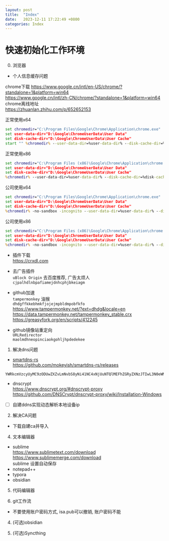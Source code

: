 ```yaml
---
layout: post
title:  "Index"
date:   2023-12-11 17:22:49 +0800
categories: Index
---
```


# 快速初始化工作环境

0. 浏览器
  - 个人信息缓存问题

chrome下载
https://www.google.cn/intl/en-US/chrome/?standalone=1&platform=win64  
https://www.google.cn/intl/zh-CN/chrome/?standalone=1&platform=win64  
chrome离线地址  
https://zhuanlan.zhihu.com/p/652652153  


正常使用x64
```bat
set chromedir="C:\Program Files\Google\Chrome\Application\chrome.exe"
set user-data-dir="D:\Google\ChromeUserData\User Data"
set disk-cache-dir="D:\Google\ChromeUserData\User Cache"
start "" %chromedir% --user-data-dir=%user-data-dir% --disk-cache-dir=%disk-cache-dir% --disk-cache-size=104857600
```
正常使用x86
```bat
set chromedir="C:\Program Files (x86)\Google\Chrome\Application\chrome.exe"
set user-data-dir="D:\Google\ChromeUserData\User Data"
set disk-cache-dir="D:\Google\ChromeUserData\User Cache"
%chromedir% --user-data-dir=%user-data-dir% --disk-cache-dir=%disk-cache-dir% --disk-cache-size=104857600
```
公司使用x64
```bat
set chromedir="C:\Program Files\Google\Chrome\Application\chrome.exe"
set user-data-dir="D:\Google\ChromeUserData\User Data"
set disk-cache-dir="D:\Google\ChromeUserData\User Cache"
%chromedir% -no-sandbox -incognito --user-data-dir=%user-data-dir% --disk-cache-dir=%disk-cache-dir% --disk-cache-size=104857600
```
公司使用x86
```bat
set chromedir="C:\Program Files (x86)\Google\Chrome\Application\chrome.exe"
set user-data-dir="D:\Google\ChromeUserData\User Data"
set disk-cache-dir="D:\Google\ChromeUserData\User Cache"
%chromedir% -no-sandbox -incognito --user-data-dir=%user-data-dir% --disk-cache-dir=%disk-cache-dir% --disk-cache-size=104857600
```

  - 插件下载  
  https://crxdl.com  

  - 去广告插件  
  `uBlock Origin` 去百度推荐, 广告太烦人  
  `cjpalhdlnbpafiamejdnhcphjbkeiagm`

  - github加速  
  `tampermonkey` 油猴  
  `dhdgffkkebhmkfjojejmpbldmpobfkfo`  
  https://www.tampermonkey.net/?ext=dhdg&locale=en  
  https://data.tampermonkey.net/tampermonkey_stable.crx  
  https://greasyfork.org/en/scripts/412245  

  - github镜像站重定向  
  `URLRedirector`  
  `maolmdhneopinciaokgohljhpdedekee`  


1. 解决dns问题

  - [smartdns-rs](2023-12-11-tools-smartdns.md)  
  https://github.com/mokeyish/smartdns-rs/releases


```
YWRkcmVzcyUyMC9zODUwZXZvLmNvbS8yNi41NC4xNjUuNTQlMEFhZGRyZXNzJTIwL3N0eWMuY29tLzI2LjgwLjEzNC4zMiUwQWFkZHJlc3MlMjAvc3R5YzEuY29tLzI2LjE4OS4xNzMuMjQ0JTBBYWRkcmVzcyUyMC9zdHljZmFjLmNvbS8yNi44Ni4yLjE4OSUwQWFkZHJlc3MlMjAvc3R5Y2ZhYzEuY29tLzI2LjE4MC43Mi4xODY=
```

  - dnscrypt  
  https://www.dnscrypt.org/#dnscrypt-proxy  
  https://github.com/DNSCrypt/dnscrypt-proxy/wiki/Installation-Windows  

  - [ ] 自建ddns实现动态解析本地设备ip  

2. 解决CA问题

  - 下载自建ca并导入  

4. 文本编辑器
  - sublime  
  https://www.sublimetext.com/download  
  https://www.sublimemerge.com/download  
  sublime 设置自动保存  
  - notepad++  
  - typora  
  - obsidian  

5. 代码编辑器  

3. git工作流  

  - 不要使用账户密码方式, isa.pub可以撤销, 账户密码不能  

4. (可选)obsidian  

5. (可选)Syncthing  

